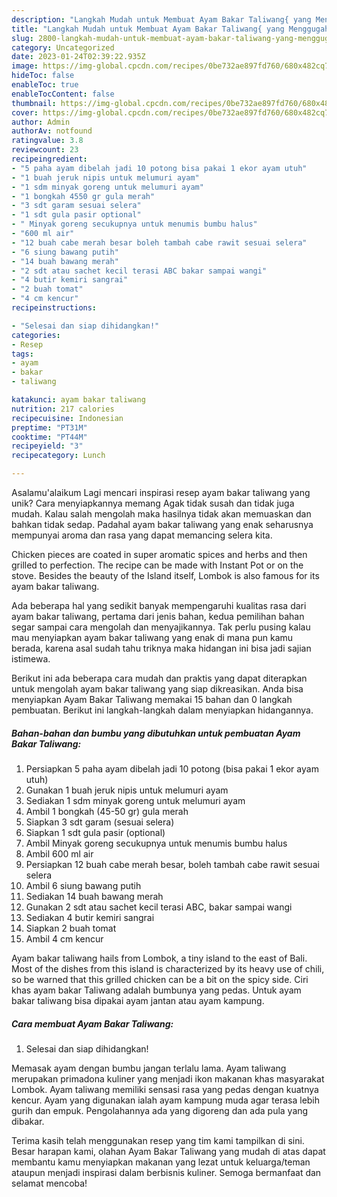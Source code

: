 ```yaml
---
description: "Langkah Mudah untuk Membuat Ayam Bakar Taliwang{ yang Menggugah Selera"
title: "Langkah Mudah untuk Membuat Ayam Bakar Taliwang{ yang Menggugah Selera"
slug: 2800-langkah-mudah-untuk-membuat-ayam-bakar-taliwang-yang-menggugah-selera
category: Uncategorized
date: 2023-01-24T02:39:22.935Z
image: https://img-global.cpcdn.com/recipes/0be732ae897fd760/680x482cq70/ayam-bakar-taliwang-foto-resep-utama.jpg
hideToc: false
enableToc: true
enableTocContent: false
thumbnail: https://img-global.cpcdn.com/recipes/0be732ae897fd760/680x482cq70/ayam-bakar-taliwang-foto-resep-utama.jpg
cover: https://img-global.cpcdn.com/recipes/0be732ae897fd760/680x482cq70/ayam-bakar-taliwang-foto-resep-utama.jpg
author: Admin
authorAv: notfound
ratingvalue: 3.8
reviewcount: 23
recipeingredient:
- "5 paha ayam dibelah jadi 10 potong bisa pakai 1 ekor ayam utuh"
- "1 buah jeruk nipis untuk melumuri ayam"
- "1 sdm minyak goreng untuk melumuri ayam"
- "1 bongkah 4550 gr gula merah"
- "3 sdt garam sesuai selera"
- "1 sdt gula pasir optional"
- " Minyak goreng secukupnya untuk menumis bumbu halus"
- "600 ml air"
- "12 buah cabe merah besar boleh tambah cabe rawit sesuai selera"
- "6 siung bawang putih"
- "14 buah bawang merah"
- "2 sdt atau sachet kecil terasi ABC bakar sampai wangi"
- "4 butir kemiri sangrai"
- "2 buah tomat"
- "4 cm kencur"
recipeinstructions:

- "Selesai dan siap dihidangkan!"
categories:
- Resep
tags:
- ayam
- bakar
- taliwang

katakunci: ayam bakar taliwang 
nutrition: 217 calories
recipecuisine: Indonesian
preptime: "PT31M"
cooktime: "PT44M"
recipeyield: "3"
recipecategory: Lunch

---
```



Asalamu'alaikum Lagi mencari inspirasi resep ayam bakar taliwang yang unik? Cara menyiapkannya memang Agak tidak susah dan tidak juga mudah. Kalau salah mengolah maka hasilnya tidak akan memuaskan dan bahkan tidak sedap. Padahal ayam bakar taliwang yang enak seharusnya mempunyai aroma dan rasa yang dapat memancing selera kita.


Chicken pieces are coated in super aromatic spices and herbs and then grilled to perfection. The recipe can be made with Instant Pot or on the stove. Besides the beauty of the Island itself, Lombok is also famous for its ayam bakar taliwang.

Ada beberapa hal yang sedikit banyak mempengaruhi kualitas rasa dari ayam bakar taliwang, pertama dari jenis bahan, kedua pemilihan bahan segar sampai cara mengolah dan menyajikannya. Tak perlu pusing kalau mau menyiapkan ayam bakar taliwang yang enak di mana pun kamu berada, karena asal sudah tahu triknya maka hidangan ini bisa jadi sajian istimewa.


Berikut ini ada beberapa cara mudah dan praktis yang dapat diterapkan untuk mengolah ayam bakar taliwang yang siap dikreasikan. Anda bisa menyiapkan Ayam Bakar Taliwang memakai 15 bahan dan 0 langkah pembuatan. Berikut ini langkah-langkah dalam menyiapkan hidangannya.

<!--inarticleads1-->

##### Bahan-bahan dan bumbu yang dibutuhkan untuk pembuatan Ayam Bakar Taliwang:

1. Persiapkan 5 paha ayam dibelah jadi 10 potong (bisa pakai 1 ekor ayam utuh)
1. Gunakan 1 buah jeruk nipis untuk melumuri ayam
1. Sediakan 1 sdm minyak goreng untuk melumuri ayam
1. Ambil 1 bongkah (45-50 gr) gula merah
1. Siapkan 3 sdt garam (sesuai selera)
1. Siapkan 1 sdt gula pasir (optional)
1. Ambil  Minyak goreng secukupnya untuk menumis bumbu halus
1. Ambil 600 ml air
1. Persiapkan 12 buah cabe merah besar, boleh tambah cabe rawit sesuai selera
1. Ambil 6 siung bawang putih
1. Sediakan 14 buah bawang merah
1. Gunakan 2 sdt atau sachet kecil terasi ABC, bakar sampai wangi
1. Sediakan 4 butir kemiri sangrai
1. Siapkan 2 buah tomat
1. Ambil 4 cm kencur


Ayam bakar taliwang hails from Lombok, a tiny island to the east of Bali. Most of the dishes from this island is characterized by its heavy use of chili, so be warned that this grilled chicken can be a bit on the spicy side. Ciri khas ayam bakar Taliwang adalah bumbunya yang pedas. Untuk ayam bakar taliwang bisa dipakai ayam jantan atau ayam kampung. 

<!--inarticleads2-->

##### Cara membuat Ayam Bakar Taliwang:


1. Selesai dan siap dihidangkan!

Memasak ayam dengan bumbu jangan terlalu lama. Ayam taliwang merupakan primadona kuliner yang menjadi ikon makanan khas masyarakat Lombok. Ayam taliwang memiliki sensasi rasa yang pedas dengan kuatnya kencur. Ayam yang digunakan ialah ayam kampung muda agar terasa lebih gurih dan empuk. Pengolahannya ada yang digoreng dan ada pula yang dibakar. 

Terima kasih telah menggunakan resep yang tim kami tampilkan di sini. Besar harapan kami, olahan Ayam Bakar Taliwang yang mudah di atas dapat membantu kamu menyiapkan makanan yang lezat untuk keluarga/teman ataupun menjadi inspirasi dalam berbisnis kuliner. Semoga bermanfaat dan selamat mencoba!
